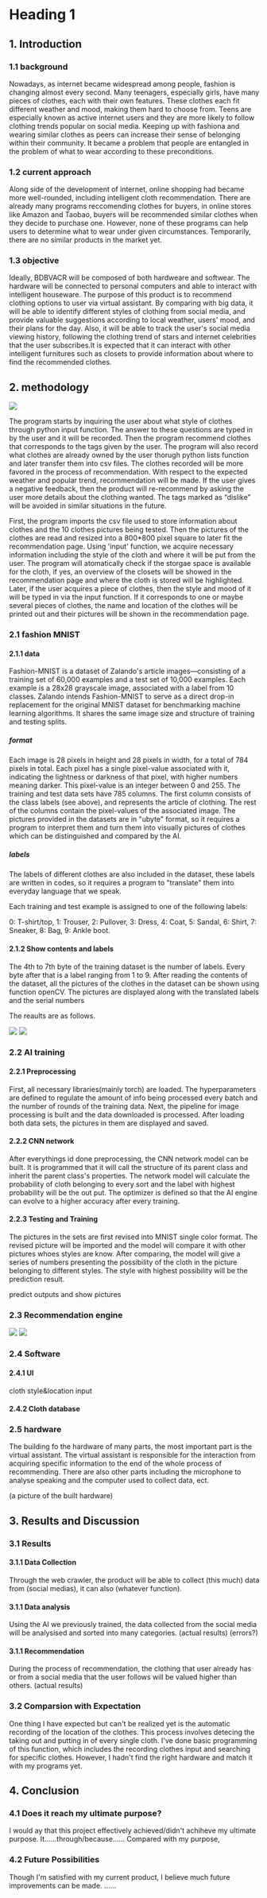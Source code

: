 <h1>Heading  1</h1>
<h2>1. Introduction</h2>
<h3>1.1 background</h3>
<p>Nowadays, as internet became widespread among people, fashion is changing almost every second. 
Many teenagers, especially girls, have many pieces of clothes, each with their own features.  These clothes each fit different weather and mood, making them hard to choose from. Teens are especially known as active internet users and they are more likely to follow clothing trends popular on social media. Keeping up with fashiona and wearing similar clothes as peers can increase their sense of belonging within their community. It became a problem that people are entangled in the problem of what to wear according to these preconditions.</p>
<h3>1.2 current approach</h3>
<p>Along side of the development of internet, online shopping had became more well-rounded, including intelligent cloth recommendation. There are already many programs reccomending clothes for buyers, in online stores like Amazon and Taobao, buyers will be recommended similar clothes when they decide to purchase one. However, none of these programs can help users to determine what to wear under given circumstances. Temporarily, there are no similar products in the market yet.</p>
<h3>1.3 objective </h3>
<p> Ideally, BDBVACR will be composed of both hardweare and softwear. The hardware will be connected to personal computers and able to interact with intelligent houseware. The purpose of this product is to recommend clothing options to user via virtual assistant. By comparing with big data, it will be able to identify different styles of clothing from social media, and provide valuable suggestions according to local weather, users' mood, and their plans for the day. Also, it will be able to track the user's social media viewing history, following the clothing trend of stars and internet celebrities that the user subscribes.It is expected that it can interact with other intelligent furnitures such as closets to provide information about where to find the recommended clothes. 
<h2>2. methodology</h2>

![](https://github.com/Justin-ljk/Justin-ljk.github.io/blob/main/methodology.png)
<p>The program starts by inquiring the user about what style of clothes through python input function. The answer to these questions are typed in by the user and it will be recorded. Then the program recommend clothes that corresponds to the tags given by the user. The program will also record what clothes are already owned by the user thorugh python lists function and later transfer them into csv files. The clothes recorded will be more favored in the process of recommendation. With respect to the expected weather and popular trend, recommendation will be made. If the user gives a negative feedback, then the product will re-recommend by asking the user more details about the clothing wanted. The tags marked as “dislike” will be avoided in similar situations in the future.<p>
  
<p>First, the program imports the csv file used to store information about clothes and the 10 clothes pictures being tested. Then the pictures of the clothes are read and resized into a 800*800 pixel square to later fit the recommendation page. Using 'input' function, we acquire necessary information including the style of the cloth and where it will be put from the user. The program will atomatically check if the storgae space is available for the cloth, if yes, an overview of the closets will be showed in the recommendation page and where the cloth is stored will be highlighted. Later, if the user acquires a piece of clothes, then the style and mood of it will be typed in via the input function. If it corresponds to one or maybe several pieces of clothes, the name and location of the clothes will be printed out and their pictures will be shown in the recommendation page.

<h3>2.1 fashion MNIST</h3>
<h4>2.1.1 data</h4>

<p>Fashion-MNIST is a dataset of Zalando's article images—consisting of a training set of 60,000 examples and a test set of 10,000 examples. Each example is a 28x28 grayscale image, associated with a label from 10 classes. Zalando intends Fashion-MNIST to serve as a direct drop-in replacement for the original MNIST dataset for benchmarking machine learning algorithms. It shares the same image size and structure of training and testing splits.<p>
<h5>format</h5>
<p>Each image is 28 pixels in height and 28 pixels in width, for a total of 784 pixels in total. Each pixel has a single pixel-value associated with it, indicating the lightness or darkness of that pixel, with higher numbers meaning darker. This pixel-value is an integer between 0 and 255. The training and test data sets have 785 columns. The first column consists of the class labels (see above), and represents the article of clothing. The rest of the columns contain the pixel-values of the associated image. The pictures provided in the datasets are in "ubyte" format, so it requires a program to interpret them and turn them into visually pictures of clothes which can be distinguished and compared by the AI.
<h5>labels</h5>
<p>The labels of different clothes are also included in the dataset, these labels are written in codes, so it requires a program to "translate" them into everyday language that we speak.<p>
<p>Each training and test example is assigned to one of the following labels:

0: T-shirt/top,
1: Trouser,
2: Pullover,
3: Dress,
4: Coat,
5: Sandal,
6: Shirt,
7: Sneaker,
8: Bag,
9: Ankle boot.<p>

<h4>2.1.2 Show contents and labels</h4>
<p>The 4th to 7th byte of the training dataset is the number of labels. Every byte after that is a label ranging from 1 to 9. After reading the contents of the dataset, all the pictures of the clothes in the dataset can be shown using function openCV. The pictures are displayed along with the translated labels and the serial numbers<p>
<p>The reaults are as follows.<p>
 
![](https://github.com/Justin-ljk/Justin-ljk.github.io/blob/main/open%20picture.png)
![](https://github.com/Justin-ljk/Justin-ljk.github.io/blob/main/programming%20drawio.png)

<h3>2.2 AI training</h3>
<h4>2.2.1 Preprocessing</h4>
<p>First, all necessary libraries(mainly torch) are loaded. The hyperparameters are defined to regulate the amount of info being processed every batch and the number of rounds of the training data. Next, the pipeline for image processing is built and the data downloaded is processed. After loading both data sets, the pictures in them are displayed and saved.
<h4>2.2.2 CNN network</h4>
<p>After everythings id done preprocessing, the CNN network model can be built. It is programmed that it will call the structure of its parent class and inherit the parent class's properties. The network model will calculate the probability of cloth belonging to every sort and the label with highest probability will be the out put. The optimizer is defined so that the AI engine can evolve to a higher accuracy after every training.
<h4>2.2.3 Testing and Training</h4>
<p>The pictures in the sets are first revised into MNIST single color format. The revised picture will be imported and the model will compare it with other pictures whoes styles are know. After comparing, the model will give a series of numbers presenting the possibility of the cloth in the picture belonging to different styles. The style with highest possibility will be the prediction result.
<p>predict outputs and show pictures


<h3>2.3 Recommendation engine</h3>

![](https://github.com/Justin-ljk/Justin-ljk.github.io/blob/main/%E6%97%A0%E6%A0%87%E9%A2%98.png)
![](https://github.com/Justin-ljk/Justin-ljk.github.io/blob/main/18DB15C8-5E94-4c07-943A-A5E8C41AABF1.png)


<h3>2.4 Software</h3>
<h4>2.4.1 UI</h4>
<p> cloth style&location input<p>

<h4>2.4.2 Cloth database</h4>

<h3>2.5 hardware</h3>
<p>The building fo the hardware of many parts, the most important part is the virtual assistant. The virtual assistant is responsible for the interaction from acquiring specific information to the end of the whole process of recommending. There are also other parts including the microphone to analyse speaking and the computer used to collect data, ect.<p>
<p>(a picture of the built hardware)<p>


<h2>3. Results and Discussion</h2>
<h3>3.1 Results</h3>
<h4>3.1.1 Data Collection</h4>
<p>Through the web crawler, the product will be able to collect (this much) data from (social medias), it can also (whatever function).
<h4>3.1.1 Data analysis</h4>
<p>Using the AI we previously trained, the data collected from the social media will be analysised and sorted into many categories. (actual results) (errors?)
<h4>3.1.1 Recommendation</h4>
<p>During the process of recommendation, the clothing that user already has or from a social media that the user follows will be valued higher than others. (actual results)
<h3>3.2 Comparsion with Expectation</h3>
<p>One thing I have expected but can't be realized yet is the automatic recording of the location of the clothes. This process involves detecing the taking out and putting in of every single cloth. I've done basic programming of this function, which includes the recording clothes input and searching for specific clothes. However,  I hadn't find the right hardware and match it with my programs yet.

<h2>4. Conclusion</h2>
<h3>4.1 Does it reach my ultimate purpose?</h3>
<p>I would ay that this project effectively achieved/didn't achiheve my ultimate purpose. It......through/because...... Compared with my purpose, 
<h3>4.2 Future Possibilities</h3>
<p>Though I'm satisfied with my current product, I believe much future improvements can be made. ......
